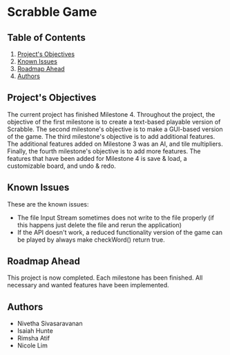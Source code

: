 # Scrabble Game

## Table of Contents

1. [Project's Objectives](#Project's-Objectives)
2. [Known Issues](#Known-Issues)
3. [Roadmap Ahead](#Roadmap-Ahead)
4. [Authors](#Authors)

<!-- Project's Objectives -->
## Project's Objectives

The current project has finished Milestone 4. Throughout the project, the objective of the first milestone is to create a text-based playable version of Scrabble. The second milestone's objective is to make a GUI-based version of the game. The third milestone's objective is to add additional features. The additional features added on Milestone 3 was an AI, and tile multipliers. Finally, the fourth milestone's objective is to add more features. The features that have been added for Milestone 4 is save & load, a customizable board, and undo & redo. 


<!-- Known Issues -->
## Known Issues
These are the known issues:
* The file Input Stream sometimes does not write to the file properly (if this happens just delete the file and rerun the application)
* If the API doesn't work, a reduced functionality version of the game can be played by always make checkWord() return true.

<!-- Roadmap Ahead -->
## Roadmap Ahead
This project is now completed. Each milestone has been finished. All necessary and wanted features have been implemented. 


<!-- Authors -->
## Authors
* Nivetha Sivasaravanan
* Isaiah Hunte
* Rimsha Atif
* Nicole Lim
